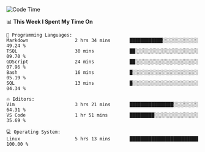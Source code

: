 <!-- [![Top Langs](https://github-readme-stats.vercel.app/api/top-langs/?username=gagahsyuja&theme=dracula&hide_border=true&border_radius=7)](https://github.com/anuraghazra/github-readme-stats) -->

<!--START_SECTION:waka-->
![Code Time](http://img.shields.io/badge/Code%20Time-183%20hrs%2011%20mins-blue)

📊 **This Week I Spent My Time On** 

```text
💬 Programming Languages: 
Markdown                 2 hrs 34 mins       ████████████░░░░░░░░░░░░░   49.24 % 
TSQL                     30 mins             ██░░░░░░░░░░░░░░░░░░░░░░░   09.70 % 
GDScript                 24 mins             ██░░░░░░░░░░░░░░░░░░░░░░░   07.96 % 
Bash                     16 mins             █░░░░░░░░░░░░░░░░░░░░░░░░   05.19 % 
SQL                      13 mins             █░░░░░░░░░░░░░░░░░░░░░░░░   04.34 % 

🔥 Editors: 
Vim                      3 hrs 21 mins       ████████████████░░░░░░░░░   64.31 % 
VS Code                  1 hr 51 mins        █████████░░░░░░░░░░░░░░░░   35.69 % 

💻 Operating System: 
Linux                    5 hrs 13 mins       █████████████████████████   100.00 % 
```


<!--END_SECTION:waka-->
